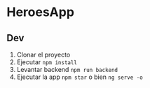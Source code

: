 # HeroesApp

## Dev
1. Clonar el proyecto
2. Ejecutar ```npm install```
3. Levantar backend ```npm run backend```
4. Ejecutar la app ```npm star``` o bien ```ng serve -o```
